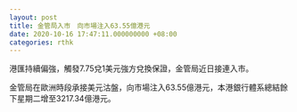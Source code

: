 ```yaml
---
layout: post
title: 金管局入市　向市場注入63.55億港元
date: 2020-10-16 17:47:11.000000000 +08:00
categories: rthk
---
```


港匯持續偏強，觸發7.75兌1美元強方兌換保證，金管局近日接連入市。

金管局在歐洲時段承接美元沽盤，向市場注入63.55億港元，本港銀行體系總結餘下星期二增至3217.34億港元。
